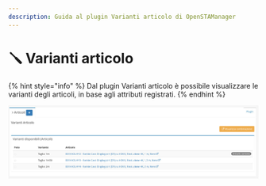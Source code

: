 ```yaml
---
description: Guida al plugin Varianti articolo di OpenSTAManager
---
```


# 🪛 Varianti articolo

{% hint style="info" %}
Dal plugin Varianti articolo è possibile visualizzare le varianti degli articoli, in base agli attributi registrati.
{% endhint %}

![](<../../../../.gitbook/assets/image (38).png>)

